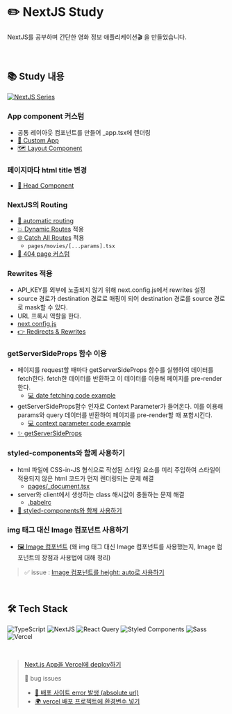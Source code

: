 # ✏️ NextJS Study

NextJS를 공부하며 간단한 영화 정보 애플리케이션🎬 을 만들었습니다.

<br/>

## 📚 Study 내용

<a href="https://velog.io/@eunnbi/series/NextJS"><img alt="NextJS Series" src ="https://img.shields.io/badge/NextJS Series-20C997.svg?&style=flat-square&logo=Velog&logoColor=white"/></a>

### App component 커스텀

- 공통 레이아웃 컴포넌트를 만들어 \_app.tsx에 렌더링
- [💅 Custom App](https://velog.io/@eunnbi/NextJS-Custom-App)
- [🗺️ Layout Component](https://velog.io/@eunnbi/NextJS-Layout-Head#%EF%B8%8F-layout)

### 페이지마다 html title 변경

- [🧠 Head Component](https://velog.io/@eunnbi/NextJS-Layout-Head#%F0%9F%A7%A0-head)

### NextJS의 Routing

- [🚗 automatic routing](https://velog.io/@eunnbi/NextJS-Routing#-pages-%ED%8F%B4%EB%8D%94)
- [💥 Dynamic Routes](https://velog.io/@eunnbi/NextJS-Routing#-dynamic-routes) 적용
- [🌐 Catch All Routes](https://velog.io/@eunnbi/NextJS-Routing#-catch-all-routes) 적용
  - `pages/movies/[...params].tsx`
- [🚧 404 page 커스텀](https://velog.io/@eunnbi/NextJS-Routing#-404-page)

### Rewrites 적용

- API_KEY를 외부에 노출되지 않기 위해 next.config.js에서 rewrites 설정
- source 경로가 destination 경로로 매핑이 되어 destination 경로를 source 경로로 mask할 수 있다.
- URL 프록시 역할을 한다.
- [next.config.js](https://github.com/eunnbi/nextjs-practice/blob/main/next.config.js#L6)
- [👉 Redirects & Rewrites](https://velog.io/@eunnbi/NextJS-Redirects-Rewrites)

### getServerSideProps 함수 이용

- 페이지를 request할 때마다 getServerSideProps 함수를 실행하여 데이터를 fetch한다. fetch한 데이터를 반환하고 이 데이터를 이용해 페이지를 pre-render한다.
  - [💻 date fetching code example](https://github.com/eunnbi/nextjs-practice/blob/main/pages/index.tsx#L15)
- getServerSideProps함수 인자로 Context Parameter가 들어온다. 이를 이용해 params와 query 데이터를 반환하여 페이지를 pre-render할 때 포함시킨다.
  - [💻 context parameter code example](https://github.com/eunnbi/nextjs-practice/blob/main/pages/movies/%5B...params%5D.tsx#L34)
- [✨ getServerSideProps](https://velog.io/@eunnbi/NextJS-getServerSideProps)

### styled-components와 함께 사용하기

- html 파일에 CSS-in-JS 형식으로 작성된 스타일 요소를 미리 주입하여 스타일이 적용되지 않은 html 코드가 먼저 렌더링되는 문제 해결
  - [pages/\_document.tsx](https://github.com/eunnbi/nextjs-practice/blob/main/pages/_document.tsx#L1)
- server와 client에서 생성하는 class 해시값이 충돌하는 문제 해결
  - [.babelrc](https://github.com/eunnbi/nextjs-practice/blob/main/.babelrc#L1)
- [💅 styled-components와 함께 사용하기](https://velog.io/@eunnbi/NextJS-styled-components%EC%99%80-%ED%95%A8%EA%BB%98-%EC%82%AC%EC%9A%A9%ED%95%98%EA%B8%B0)

### img 태그 대신 Image 컴포넌트 사용하기
- [🖼️ Image 컴포넌트](https://velog.io/@eunnbi/NextJS-Image-%EC%BB%B4%ED%8F%AC%EB%84%8C%ED%8A%B8) (왜 img 태그 대신 Image 컴포넌트를 사용했는지, Image 컴포넌트의 장점과 사용법에 대해 정리)
> ✅ issue : [Image 컴포넌트를 height: auto로 사용하기](https://velog.io/@eunnbi/NextJS-Image-%EC%BB%B4%ED%8F%AC%EB%84%8C%ED%8A%B8#%EF%B8%8F-image-%EC%BB%B4%ED%8F%AC%EB%84%8C%ED%8A%B8-height-auto%EB%A1%9C-%EC%82%AC%EC%9A%A9%ED%95%98%EA%B8%B0)

<br/>

## 🛠️ Tech Stack

<img alt="TypeScript" src ="https://img.shields.io/badge/TypeScript-3178C6.svg?&style=flat-square&logo=TypeScript&logoColor=white"/> <img alt="NextJS" src ="https://img.shields.io/badge/NextJS-000000.svg?&style=flat-square&logo=Next.js&logoColor=white"/>
<img alt="React Query" src ="https://img.shields.io/badge/React Query-FF4154.svg?&style=flat-square&logo=React Query&logoColor=white"/>
<img alt="Styled Components" src ="https://img.shields.io/badge/Styled Components-DB7093.svg?&style=flat-square&logo=styled-components&logoColor=white"/>
<img alt="Sass" src ="https://img.shields.io/badge/Sass-CC6699.svg?&style=flat-square&logo=Sass&logoColor=white"/>
<img alt="Vercel" src ="https://img.shields.io/badge/Vercel-000000.svg?&style=flat-square&logo=Vercel&logoColor=white"/>

<br/>

> [Next.js App을 Vercel에 deploy하기](https://nextjs.org/learn/basics/deploying-nextjs-app/setup)<br/>
>
> 🐛 bug issues
>
> - [🚧 배포 사이트 error 발생 (absolute url)](https://github.com/eunnbi/nextjs-practice/issues/1)
> - [🌍 vercel 배포 프로젝트에 환경변수 넣기](https://github.com/eunnbi/nextjs-practice/issues/2)
